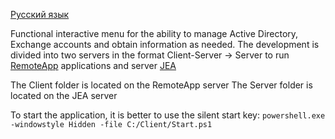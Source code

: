 [Русский язык](https://github.com/AleksandrMikoshi/PowerShell/blob/main/Manage-Users/%20Readme_ru.md)

Functional interactive menu for the ability to manage Active Directory, Exchange accounts and obtain information as needed.
The development is divided into two servers in the format Client-Server -> Server to run [RemoteApp](https://learn.microsoft.com/ru-ru/windows-server/remote/remote-desktop-services/clients/windows) applications and server [JEA](https://learn.microsoft.com/en-us/powershell/scripting/learn/remoting/jea/overview?view=powershell-7.3)

The Client folder is located on the RemoteApp server
The Server folder is located on the JEA server

To start the application, it is better to use the silent start key:
```powershell.exe -windowstyle Hidden -file C:/Client/Start.ps1```